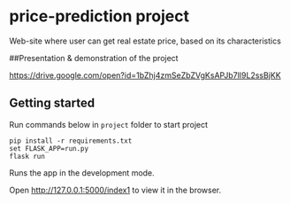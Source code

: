 # price-prediction project
Web-site where user can get real estate price, based on its characteristics

##Presentation & demonstration of the project

https://drive.google.com/open?id=1bZhj4zmSeZbZVgKsAPJb7lI9L2ssBjKK


## Getting started

Run commands below in `project` folder to start project

```
pip install -r requirements.txt
set FLASK_APP=run.py
flask run
```
Runs the app in the development mode.

Open http://127.0.0.1:5000/index1 to view it in the browser.
